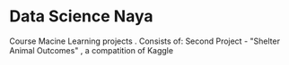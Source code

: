 # Data Science Naya
Course Macine Learning projects .
Consists of:
Second Project - "Shelter Animal Outcomes" , a compatition of Kaggle
